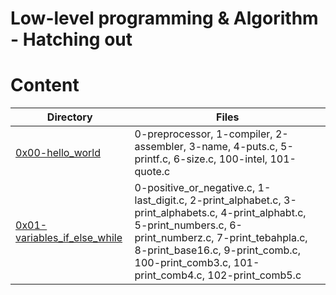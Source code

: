 # Low-level programming & Algorithm - Hatching out

# Content
Directory | Files
--------- | -----
[0x00-hello_world](https://github.com/islamsaleh-se/software-engineering/tree/main/SE%20Foundations/Low-level%20programming%20%26%20Algorithm/Low-level%20programming%20%26%20Algorithm%20-%20Hatching%20out/0x00-hello_world) | 0-preprocessor, 1-compiler, 2-assembler, 3-name, 4-puts.c, 5-printf.c, 6-size.c, 100-intel, 101-quote.c
[0x01-variables_if_else_while](https://github.com/islamsaleh-se/software-engineering/tree/main/SE%20Foundations/Low-level%20programming%20%26%20Algorithm/Low-level%20programming%20%26%20Algorithm%20-%20Hatching%20out/0x01-variables_if_else_while) | 0-positive_or_negative.c, 1-last_digit.c, 2-print_alphabet.c, 3-print_alphabets.c, 4-print_alphabt.c, 5-print_numbers.c, 6-print_numberz.c, 7-print_tebahpla.c, 8-print_base16.c, 9-print_comb.c, 100-print_comb3.c, 101-print_comb4.c, 102-print_comb5.c
